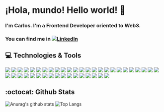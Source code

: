# ¡Hola, mundo! Hello world! 👋

### I'm Carlos. I'm a Frontend Developer oriented to Web3. 
### You can find me in [![LinkedIn][2.1]][2]

## 💻 Technologies & Tools

![](https://img.shields.io/badge/OS-Linux-informational?style=flat&logo=linux&logoColor=white&color=black)
![](https://img.shields.io/badge/OS-W10-informational?style=flat&logo=windows&logoColor=white&color=darkblue)
![](https://img.shields.io/badge/Stack-LAMP-informational?style=flat&logo=xampp&logoColor=white&color=orange)
![](https://img.shields.io/badge/Stack-MERN-informational?style=flat&logo=react&logoColor=white&color=darkblue)
![](https://img.shields.io/badge/VSC-Git-informational?style=flat&logo=git&logoColor=white&color=orange)
![](https://img.shields.io/badge/Editor-VSCode-informational?style=flat&logo=visual-studio&logoColor=white&color=blue)
![](https://img.shields.io/badge/IDE-Spyder%205-informational?style=flat&logo=python&logoColor=white&color=grey)
![](https://img.shields.io/badge/IDE-NetBeans%2012-informational?style=flat&logo=java&logoColor=white&color=blue)
![](https://img.shields.io/badge/Markup-HTML%205-informational?style=flat&logo=html5&logoColor=white&color=orange)
![](https://img.shields.io/badge/Markup-CSS%203-informational?style=flat&logo=css3&logoColor=white&color=blue)
![](https://img.shields.io/badge/Design-Figma-informational?style=flat&logo=figma&logoColor=white&color=darkviolet)
![](https://img.shields.io/badge/Code-JavaScript-informational?style=flat&logo=JavaScript&logoColor=white&color=yellow)
![](https://img.shields.io/badge/Code-TypeScript-informational?style=flat&logo=TypeScript&logoColor=white&color=blue)
![](https://img.shields.io/badge/Code-C-informational?style=flat&logo=C&logoColor=white&color=grey)
![](https://img.shields.io/badge/Code-Java%2011-informational?style=flat&logo=java&logoColor=white&color=brown)
![](https://img.shields.io/badge/Code-PHP%207-informational?style=flat&logo=php&logoColor=white&color=darkviolet)
![](https://img.shields.io/badge/Code-Python%203-informational?style=flat&logo=python&logoColor=white&color=darkgreen)
![](https://img.shields.io/badge/Code-Solidity-informational?style=flat&logo=solidity&logoColor=white&color=black)
![](https://img.shields.io/badge/Env-NodeJS-informational?style=flat&logo=react&logoColor=white&color=green)
![](https://img.shields.io/badge/Preprocessor-Sass-informational?style=flat&logo=sass&logoColor=white&color=ff69b4)
![](https://img.shields.io/badge/Preprocessor-pug-informational?style=flat&logo=pug&logoColor=white&color=brown)
![](https://img.shields.io/badge/Framework-Bootstrap%205-informational?style=flat&logo=bootstrap&logoColor=white&color=darkviolet)
![](https://img.shields.io/badge/Framework-Django%203-informational?style=flat&logo=django&logoColor=white&color=darkgreen)
![](https://img.shields.io/badge/Framework-React%2017-informational?style=flat&logo=React&logoColor=white&color=darkblue)
![](https://img.shields.io/badge/Framework-Strapi-informational?style=flat&logo=strapi&logoColor=white&color=darkviolet)
![](https://img.shields.io/badge/DBMS-phpMyAdmin-informational?style=flat&logo=phpMyAdmin&logoColor=white&color=orange)
![](https://img.shields.io/badge/DBMS-Workbench-informational?style=flat&logo=phpmyadmin&logoColor=white&color=darkblue)
![](https://img.shields.io/badge/DBMS-MongoDB%20Atlas-informational?style=flat&logo=react&logoColor=white&color=darkgreen)
![](https://img.shields.io/badge/DB-MySQL-informational?style=flat&logo=MySQL&logoColor=white&color=blue)
![](https://img.shields.io/badge/DB-MariaDB-informational?style=flat&logo=MariaDB&logoColor=white&color=blue)
![](https://img.shields.io/badge/DB-PostgreSQL-informational?style=flat&logo=PostgreSQL&logoColor=white&color=blue)
![](https://img.shields.io/badge/DB-SQLite-informational?style=flat&logo=SQLite&logoColor=white&color=blue)
![](https://img.shields.io/badge/DB-MongoDB-informational?style=flat&logo=react&logoColor=white&color=darkgreen)
![](https://img.shields.io/badge/DB-Firestore-informational?style=flat&logo=firebase&logoColor=white&color=orange)
![](https://img.shields.io/badge/CMS-WordPress-informational?style=flat&logo=wordpress&logoColor=white&color=black)
![](https://img.shields.io/badge/CMS-Next-informational?style=flat&logo=next&logoColor=white&color=black)
![](https://img.shields.io/badge/API-Postman-informational?style=flat&logo=postman&logoColor=white&color=orange)
![](https://img.shields.io/badge/API-Insomnia-informational?style=flat&logo=insomnia&logoColor=white&color=darkviolet)
![](https://img.shields.io/badge/Testing-Jest-informational?style=flat&logo=jest&logoColor=white&color=green)
![](https://img.shields.io/badge/Testing-Cypress-informational?style=flat&logo=cypress&logoColor=white&color=green)
![](https://img.shields.io/badge/Auth-Firebase-informational?style=flat&logo=firebase&logoColor=white&color=orange)
![](https://img.shields.io/badge/Auth-Auth0-informational?style=flat&logo=auth0&logoColor=white&color=black)

## :octocat: Github Stats

![Anurag's github stats](https://github-readme-stats.vercel.app/api?username=cesantaniello&show_icons=true)
![Top Langs](https://github-readme-stats.vercel.app/api/top-langs/?username=cesantaniello&layout=compact&theme=buefy)

[2.1]: https://img.icons8.com/cute-clipart/30/000000/linkedin.png
[2]: https://www.linkedin.com/in/carlos-e-santaniello/
